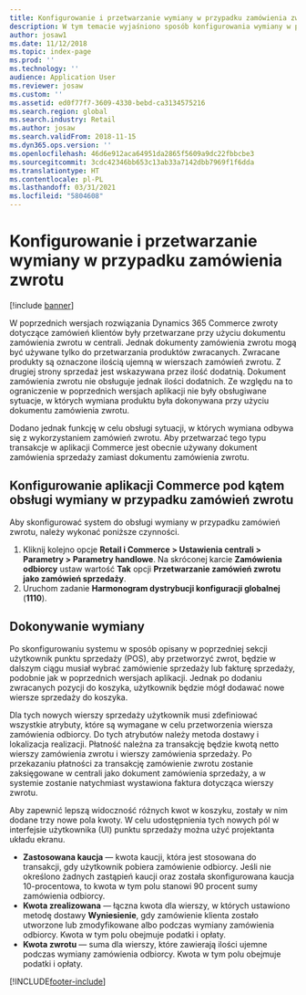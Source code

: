 ```yaml
---
title: Konfigurowanie i przetwarzanie wymiany w przypadku zamówienia zwrotu
description: W tym temacie wyjaśniono sposób konfigurowania wymiany w przypadku zwrotu w rozwiązaniu Dynamics 365 Commerce.
author: josaw1
ms.date: 11/12/2018
ms.topic: index-page
ms.prod: ''
ms.technology: ''
audience: Application User
ms.reviewer: josaw
ms.custom: ''
ms.assetid: ed0f77f7-3609-4330-bebd-ca3134575216
ms.search.region: global
ms.search.industry: Retail
ms.author: josaw
ms.search.validFrom: 2018-11-15
ms.dyn365.ops.version: ''
ms.openlocfilehash: 46d6e912aca64951da2865f5609a9dc22fbbcbe3
ms.sourcegitcommit: 3cdc42346bb653c13ab33a7142dbb7969f1f6dda
ms.translationtype: HT
ms.contentlocale: pl-PL
ms.lasthandoff: 03/31/2021
ms.locfileid: "5804608"
---
```

# <a name="configure-and-process-an-exchange-on-a-return-order"></a>Konfigurowanie i przetwarzanie wymiany w przypadku zamówienia zwrotu

[!include [banner](includes/banner.md)]

W poprzednich wersjach rozwiązania Dynamics 365 Commerce zwroty dotyczące zamówień klientów były przetwarzane przy użyciu dokumentu zamówienia zwrotu w centrali. Jednak dokumenty zamówienia zwrotu mogą być używane tylko do przetwarzania produktów zwracanych. Zwracane produkty są oznaczone ilością ujemną w wierszach zamówień zwrotu. Z drugiej strony sprzedaż jest wskazywana przez ilość dodatnią. Dokument zamówienia zwrotu nie obsługuje jednak ilości dodatnich. Ze względu na to ograniczenie w poprzednich wersjach aplikacji nie były obsługiwane sytuacje, w których wymiana produktu była dokonywana przy użyciu dokumentu zamówienia zwrotu.

Dodano jednak funkcję w celu obsługi sytuacji, w których wymiana odbywa się z wykorzystaniem zamówień zwrotu. Aby przetwarzać tego typu transakcje w aplikacji Commerce jest obecnie używany dokument zamówienia sprzedaży zamiast dokumentu zamówienia zwrotu.

## <a name="configure-commerce-to-support-exchanges-on-return-orders"></a>Konfigurowanie aplikacji Commerce pod kątem obsługi wymiany w przypadku zamówień zwrotu

Aby skonfigurować system do obsługi wymiany w przypadku zamówień zwrotu, należy wykonać poniższe czynności.

1. Kliknij kolejno opcje **Retail i Commerce \> Ustawienia centrali \> Parametry \> Parametry handlowe**. Na skróconej karcie **Zamówienia odbiorcy** ustaw wartość **Tak** opcji **Przetwarzanie zamówień zwrotu jako zamówień sprzedaży**.
2. Uruchom zadanie **Harmonogram dystrybucji konfiguracji globalnej** (**1110**).

## <a name="make-an-exchange"></a>Dokonywanie wymiany

Po skonfigurowaniu systemu w sposób opisany w poprzedniej sekcji użytkownik punktu sprzedaży (POS), aby przetworzyć zwrot, będzie w dalszym ciągu musiał wybrać zamówienie sprzedaży lub fakturę sprzedaży, podobnie jak w poprzednich wersjach aplikacji. Jednak po dodaniu zwracanych pozycji do koszyka, użytkownik będzie mógł dodawać nowe wiersze sprzedaży do koszyka.

Dla tych nowych wierszy sprzedaży użytkownik musi zdefiniować wszystkie atrybuty, które są wymagane w celu przetworzenia wiersza zamówienia odbiorcy. Do tych atrybutów należy metoda dostawy i lokalizacja realizacji. Płatność należna za transakcję będzie kwotą netto wierszy zamówienia zwrotu i wierszy zamówienia sprzedaży. Po przekazaniu płatności za transakcję zamówienie zwrotu zostanie zaksięgowane w centrali jako dokument zamówienia sprzedaży, a w systemie zostanie natychmiast wystawiona faktura dotycząca wierszy zwrotu.

Aby zapewnić lepszą widoczność różnych kwot w koszyku, zostały w nim dodane trzy nowe pola kwoty. W celu udostępnienia tych nowych pól w interfejsie użytkownika (UI) punktu sprzedaży można użyć projektanta układu ekranu.

- **Zastosowana kaucja** — kwota kaucji, która jest stosowana do transakcji, gdy użytkownik pobiera zamówienie odbiorcy. Jeśli nie określono żadnych zastąpień kaucji oraz została skonfigurowana kaucja 10-procentowa, to kwota w tym polu stanowi 90 procent sumy zamówienia odbiorcy.
- **Kwota zrealizowana** — łączna kwota dla wierszy, w których ustawiono metodę dostawy **Wyniesienie**, gdy zamówienie klienta zostało utworzone lub zmodyfikowane albo podczas wymiany zamówienia odbiorcy. Kwota w tym polu obejmuje podatki i opłaty.
- **Kwota zwrotu** — suma dla wierszy, które zawierają ilości ujemne podczas wymiany zamówienia odbiorcy. Kwota w tym polu obejmuje podatki i opłaty.


[!INCLUDE[footer-include](../includes/footer-banner.md)]